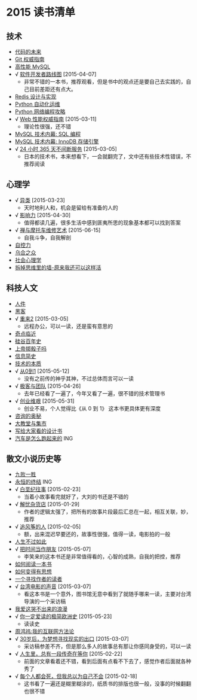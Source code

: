 # 2015 读书清单

## 技术

* [代码的未来](http://book.douban.com/subject/24536403/)
* [Git 权威指南](http://book.douban.com/subject/6526452/)
* [高性能 MySQL](http://book.douban.com/subject/23008813/)
* √ [软件开发者路线图](http://book.douban.com/subject/4924164/) [2015-04-07]
    * 非常不错的一本书，推荐观看，但是书中的观点还是要自己去实践的，自己目前差距还有点大。
* [Redis 设计与实现](http://book.douban.com/subject/25900156/)
* [Python 自动化运维](http://book.douban.com/subject/26258735/)
* [Python 网络编程攻略](http://book.douban.com/subject/26230343/)
* √ [Web 性能权威指南](http://book.douban.com/subject/25856314/) [2015-03-11]
    * 理论性很强，还不错
* [MySQL 技术内幕: SQL 编程](http://book.douban.com/subject/10569620/)
* [MySQL 技术内幕: InnoDB 存储引擎](http://book.douban.com/subject/24708143/)
* √ [24 小时 365 天不间断服务](http://book.douban.com/subject/26293733/) [2015-03-05]
    * 日本的技术书，本来想看下，一会就翻完了，文中还有些技术性错误，不推荐阅读

## 心理学

* √ [异类](http://book.douban.com/subject/25863621/) [2015-03-23]
    * 天时地利人和，机会是留给有准备的人的
* √ [影响力](http://book.douban.com/subject/1786387/) [2015-04-30]
    * 值得都读几遍，很多生活中感到匪夷所思的现象基本都可以找到答案
* √ [禅与摩托车维修艺术](http://book.douban.com/subject/6811366/) [2015-06-15]
    * 自我斗争，自我解剖
* [自控力](http://book.douban.com/subject/10786473/)
* [乌合之众](http://book.douban.com/subject/2256351/)
* [社会心理学](http://book.douban.com/subject/1476651/)
* [拆掉思维里的墙-原来我还可以这样活](http://book.douban.com/subject/4953695/)

## 科技人文

* [人件](http://book.douban.com/subject/1108725/)
* [黑客](http://book.douban.com/subject/6860890/)
* √ [重来2](http://book.douban.com/subject/25861795/) [2015-03-05]
    * 远程办公，可以一读，还是蛮有意思的
* [奇点临近](http://book.douban.com/subject/6855803/)
* [硅谷百年史](http://book.douban.com/subject/25857804/)
* [上帝掷骰子吗](http://book.douban.com/subject/1467022/)
* [信息简史](http://book.douban.com/subject/25752043/)
* [技术的本质](http://book.douban.com/subject/25846075/)
* √ [从0到1](http://book.douban.com/subject/26297606/) [2015-05-12]
    * 没有之前传的神乎其神，不过总体而言可以一读
* √ [极客与团队](http://book.douban.com/subject/21372237/) [2015-04-26]
    * 去年已经看了一遍了，今年又看了一遍，很不错的技术管理书
* √ [创业维艰](http://book.douban.com/subject/26306686/) [2015-05-31]
    * 创业不易，个人觉得比《从 0 到 1》 这本书更具体更有深度
* [咨询的奥秘](http://book.douban.com/subject/25785829/)
* [大教堂与集市](http://book.douban.com/subject/25881855/)
* [写给大家看的设计书](http://book.douban.com/subject/3323633/)
* [汽车是怎么跑起来的](http://book.douban.com/subject/25761310/) ING

## 散文小说历史等

* [九败一胜](http://book.douban.com/subject/25975454/)
* [永恒的终结](http://book.douban.com/subject/25829693/) ING
* √ [白垩纪往事](http://book.douban.com/subject/4832901/) [2015-02-23]
    * 当着小故事看完就好了，大刘的书还是不错的
* √ [解忧杂货店](http://book.douban.com/subject/25862578/) [2015-01-29]
    * 作者的逻辑太强了，把所有的故事片段最后汇总在一起，相互关联，妙，推荐
* √ [追风筝的人](http://book.douban.com/subject/1770782/) [2015-02-05]
    * 额，出来混迟早要还的，故事性很强，值得一读，电影拍的一般
* [人生不过如此](http://book.douban.com/subject/1987453/)
* √ [把时间当作朋友](http://book.douban.com/subject/3609132/) [2015-05-07]
    * 李笑来的这本书还是非常值得看的，心智的成熟，自我的把控，推荐
* [如何阅读一本书](http://book.douban.com/subject/1013208/)
* [如何变得有思想](http://book.douban.com/subject/26268552/)
* [一个寻找作者的读者](http://www.ituring.com.cn/book/1432)
* √ [台湾电影的声音](http://book.douban.com/subject/25812567/) [2015-03-07]
    * 看这本书是一个意外，图书馆无意中看到了就随手哪来一读，主要对台湾导演的一个采访稿
* [我爱这哭不出来的浪漫](http://book.douban.com/subject/25913058/)
* √ [你一定爱读的极简欧洲史](http://book.douban.com/subject/5366248/) [2015-05-23]
    * 读读史
* [周鸿祎:我的互联网方法论](http://book.douban.com/subject/25928983/)
* √ [30岁后，为梦想寻找现实的出口](http://book.douban.com/subject/25974698/) [2015-03-07]
    * 采访稿参差不齐，但是那么多人的故事总有那让你感同身受的，可以一读
* √ [人生里，总有一段传奇在等你](http://book.douban.com/subject/26257660/) [2015-02-22]
    * 前面的文章看着还不错，看到后面有点看不下去了，感觉作者后面就各种秀了
* √ [每个人都会死，但我总以为自己不会](http://book.douban.com/subject/25718139/) [2015-02-18]
    * 这书看了一遍还是糊里糊涂的，纸质书的排版也很一般，没事的时候翻翻也很不错
